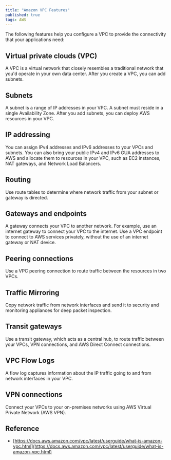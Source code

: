 ```yaml
---
title: "Amazon VPC Features"
published: true
tags: AWS
---
```


The following features help you configure a VPC to provide the connectivity
that your applications need:

## Virtual private clouds (VPC)

A VPC is a virtual network that closely resembles a traditional network that
you'd operate in your own data center. After you create a VPC, you can add
subnets.

## Subnets

A subnet is a range of IP addresses in your VPC. A subnet must reside in a
single Availability Zone. After you add subnets, you can deploy AWS resources
in your VPC.

## IP addressing

You can assign IPv4 addresses and IPv6 addresses to your VPCs and subnets. You
can also bring your public IPv4 and IPv6 GUA addresses to AWS and allocate
them to resources in your VPC, such as EC2 instances, NAT gateways, and
Network Load Balancers.

## Routing

Use route tables to determine where network traffic from your subnet or
gateway is directed.

## Gateways and endpoints

A gateway connects your VPC to another network. For example, use an internet
gateway to connect your VPC to the internet. Use a VPC endpoint to connect to
AWS services privately, without the use of an internet gateway or NAT device.

## Peering connections

Use a VPC peering connection to route traffic between the resources in two
VPCs.

## Traffic Mirroring

Copy network traffic from network interfaces and send it to security and
monitoring appliances for deep packet inspection.

## Transit gateways

Use a transit gateway, which acts as a central hub, to route traffic between
your VPCs, VPN connections, and AWS Direct Connect connections.

## VPC Flow Logs

A flow log captures information about the IP traffic going to and from network
interfaces in your VPC.

## VPN connections

Connect your VPCs to your on-premises networks using AWS Virtual Private
Network (AWS VPN).

## Reference

- [https://docs.aws.amazon.com/vpc/latest/userguide/what-is-amazon-vpc.html](https://docs.aws.amazon.com/vpc/latest/userguide/what-is-amazon-vpc.html)